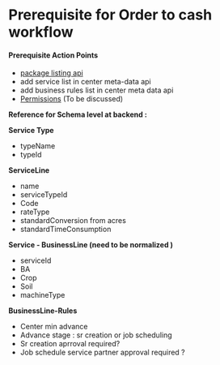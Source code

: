 # Prerequisite for Order to cash workflow

#### Prerequisite Action Points

* [package listing api](package-listing.md)
* add service list in center meta-data api
* add business rules list in center meta data api
* [Permissions](permission-management.md) \(To be discussed\)



**Reference for Schema level at backend  :**

**Service Type**

* typeName
* typeId

**ServiceLine**

* name
* serviceTypeId
* Code
* rateType
* standardConversion from acres
* standardTimeConsumption

**Service - BusinessLine \(need to be normalized \)**

* serviceId
* BA
* Crop
* Soil
* machineType

**BusinessLine-Rules**

* Center min advance
* Advance stage : sr creation or job scheduling
*  Sr creation aprroval required?
*  Job schedule service partner approval required ?

